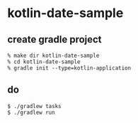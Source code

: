 # kotlin-date-sample


## create gradle project 

```
% make dir kotlin-date-sample
% cd kotlin-date-sample
% gradle init --type=kotlin-application  
```

## do

```
$ ./gradlew tasks  
$ ./gradlew run
```
